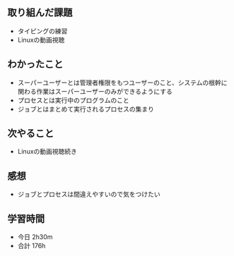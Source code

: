 ## 取り組んだ課題
- タイピングの練習
- Linuxの動画視聴
## わかったこと
- スーパーユーザーとは管理者権限をもつユーザーのこと、システムの根幹に関わる作業はスーパーユーザーのみができるようにする
- プロセスとは実行中のプログラムのこと
- ジョブとはまとめて実行されるプロセスの集まり
## 次やること
- Linuxの動画視聴続き
## 感想
- ジョブとプロセスは間違えやすいので気をつけたい
## 学習時間
- 今日 2h30m
- 合計 176h
